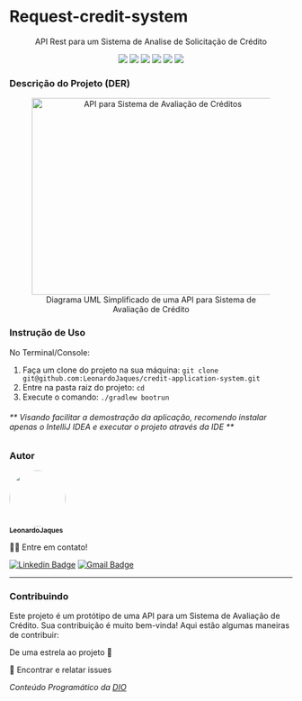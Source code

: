 <h1>Request-credit-system</h1>
<p align="center">API Rest para um Sistema de Analise de Solicitação de Crédito</p>
<p align="center">
     <a alt="Java">
        <img src="https://img.shields.io/badge/Java-v17-blue.svg" />
    </a>
    <a alt="Kotlin">
        <img src="https://img.shields.io/badge/Kotlin-v1.7.22-purple.svg" />
    </a>
    <a alt="Spring Boot">
        <img src="https://img.shields.io/badge/Spring%20Boot-v3.0.3-brightgreen.svg" />
    </a>
    <a alt="Gradle">
        <img src="https://img.shields.io/badge/Gradle-v7.6-lightgreen.svg" />
    </a>
    <a alt="H2 ">
        <img src="https://img.shields.io/badge/H2-v2.1.214-darkblue.svg" />
    </a>
    <a alt="Flyway">
        <img src="https://img.shields.io/badge/Flyway-v9.5.1-red.svg">
    </a>
</p>

<h3>Descrição do Projeto (DER)</h3>
<p><a href="diagram.png"></a></p>
<figure>
<p align="center">
  <img src="https://i.imgur.com/7phya16.png" height="350" width="450" alt="API para Sistema de Avaliação de Créditos"/><br>
  Diagrama UML Simplificado de uma API para Sistema de Avaliação de Crédito
</p>
</figure>

<h3>Instrução de Uso</h3>
<p>No Terminal/Console:</p>
<ol>
	<li>Faça um clone do projeto na sua máquina: <code>git clone git@github.com:LeonardoJaques/credit-application-system.git</code></li>
	<li>Entre na pasta raiz do projeto: <code>cd </code></li> 
	<li>Execute o comando: <code>./gradlew bootrun</code></li>
</ol>
<h6>** Visando facilitar a demostração da aplicação, recomendo instalar apenas o IntelliJ IDEA e executar o projeto através da IDE **</h6>

<h3>Autor</h3>

<a href="https://www.linkedin.com/in/leonardojaques-dev/">
 <img style="border-radius: 50%;" src="https://avatars.githubusercontent.com/leonardojaques" width="100px;" alt=""/>
 <br />
 <sub><b>LeonardoJaques</b></sub></a> <a href="https://www.reddit.com/user/lajaques/" title="Reddit"></a>

👋🏽 Entre em contato!

[![Linkedin Badge](https://img.shields.io/badge/-Leonardo-blue?style=flat-square&logo=Linkedin&logoColor=white&link=https://www.linkedin.com/in/leonardojaques-dev/)](https://www.linkedin.com/in/leonardojaques-dev/)
[![Gmail Badge](https://img.shields.io/badge/-leonardo@jaquesprojetos.com.br-c14438?style=flat-square&logo=Gmail&logoColor=white&link=mailto:leonardo@jaquesprojetos.com.br)](mailto:leonardo@jaquesprojetos.com.br)
<hr>
<h3>Contribuindo</h3>

Este projeto é um protótipo de uma API para um Sistema de Avaliação de Crédito. 
Sua contribuição é muito bem-vinda! Aqui estão algumas maneiras de contribuir:

De uma estrela ao projeto 🌟

🐛 Encontrar e relatar issues

<i>Conteúdo Programático da [DIO](https://web.dio.me/)</i>